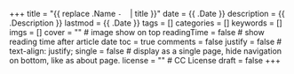 +++
title = "{{ replace .Name `-` ` ` | title }}"
date = {{ .Date }}
description = {{ .Description }}
lastmod = {{ .Date }}
tags = []
categories = []
keywords = []
imgs = []
cover = ""  # image show on top
readingTime = false  # show reading time after article date
toc = true
comments = false
justify = false  # text-align: justify;
single = false  # display as a single page, hide navigation on bottom, like as about page.
license = ""  # CC License
draft = false
+++

